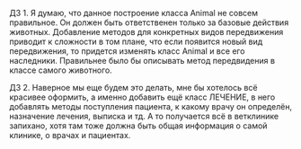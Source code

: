 ДЗ 1.
Я думаю, что данное построение  класса Animal не совсем правильное. Он должен быть
ответственен только за базовые действия животных. 
Добавление методов для конкретных видов передвижения приводит к сложности в том плане, что
если появится новый вид передвижения, то придется изменять класс Animal и все его наследники.
Правильнее было бы описывать метод передвидения в классе самого животного.

ДЗ 2.
Наверное мы еще будем это делать, мне бы хотелось всё красивее оформить, а именно добавить ещё класс ЛЕЧЕНИЕ,
в него добавлять методы поступления пациента, к какому врачу он определён, назначение лечения, выписка и тд.
А то получается всё в ветклинике запихано, хотя там тоже должна быть общая информация о самой клинике, о врачах и пациентах.